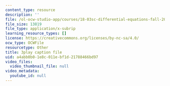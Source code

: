 ```yaml
---
content_type: resource
description: ''
file: /ol-ocw-studio-app/courses/18-03sc-differential-equations-fall-2011/a4abb0b01e8c011ebf1d21788466bd97_pDfQHohL4Xs.srt
file_size: 13819
file_type: application/x-subrip
learning_resource_types: []
license: https://creativecommons.org/licenses/by-nc-sa/4.0/
ocw_type: OCWFile
resourcetype: Other
title: 3play caption file
uid: a4abb0b0-1e8c-011e-bf1d-21788466bd97
video_files:
  video_thumbnail_file: null
video_metadata:
  youtube_id: null
---
```

